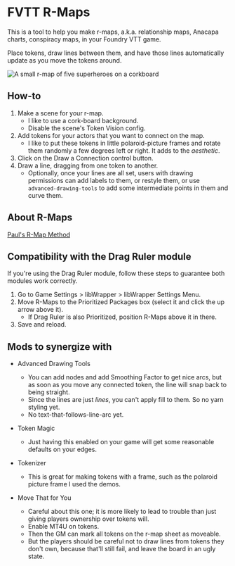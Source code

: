 # FVTT R-Maps

This is a tool to help you make r-maps, a.k.a. relationship maps, Anacapa
charts, conspiracy maps, in your Foundry VTT game.

Place tokens, draw lines between them, and have those lines automatically
update as you move the tokens around.

![A small r-map of five superheroes on a corkboard](docs/r-maps.png)

## How-to

 1. Make a scene for your r-map.
    - I like to use a cork-board background.
    - Disable the scene's Token Vision config.
 2. Add tokens for your actors that you want to connect on the map.
    - I like to put these tokens in little polaroid-picture frames and rotate
      them randomly a few degrees left or right. It adds to the _aesthetic_.
 3. Click on the Draw a Connection control button.
 4. Draw a line, dragging from one token to another.
    - Optionally, once your lines are all set, users with
      drawing permissions can add labels to them, or restyle them, or use
      `advanced-drawing-tools` to add some intermediate points in them and
      curve them.

## About R-Maps

[Paul's R-Map Method](https://www.indiegamereadingclub.com/indie-game-reading-club/pauls-r-map-method/)

## Compatibility with the Drag Ruler module
If you're using the Drag Ruler module, follow these steps to guarantee both modules work correctly.


1. Go to Game Settings > libWrapper > libWrapper Settings Menu.
2. Move R-Maps to the Prioritized Packages box (select it and click the up arrow above it).
    - If Drag Ruler is also Prioritized, position R-Maps above it in there.
3. Save and reload.

## Mods to synergize with

 - Advanced Drawing Tools
    - You can add nodes and add Smoothing Factor to get nice arcs, but as soon
      as you move any connected token, the line will snap back to being
      straight.
    - Since the lines are just _lines_, you can't apply fill to them. So no
      yarn styling yet.
    - No text-that-follows-line-arc yet.

 - Token Magic
    - Just having this enabled on your game will get some reasonable defaults
      on your edges.

 - Tokenizer
     - This is great for making tokens with a frame, such as the polaroid
       picture frame I used the demos.

 - Move That for You
    - Careful about this one; it is more likely to lead to trouble than just
      giving players ownership over tokens will.
    - Enable MT4U on tokens.
    - Then the GM can mark all tokens on the r-map sheet as moveable.
    - But the players should be careful not to draw lines from tokens they
      don't own, because that'll still fail, and leave the board in an ugly
      state.
